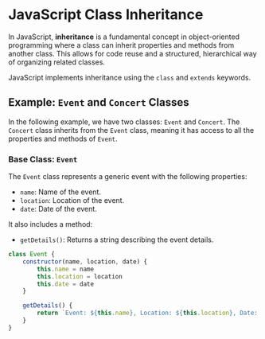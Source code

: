 # JavaScript Class Inheritance

In JavaScript, **inheritance** is a fundamental concept in object-oriented programming where a class can inherit properties and methods from another class. This allows for code reuse and a structured, hierarchical way of organizing related classes.

JavaScript implements inheritance using the `class` and `extends` keywords.

## Example: `Event` and `Concert` Classes

In the following example, we have two classes: `Event` and `Concert`. The `Concert` class inherits from the `Event` class, meaning it has access to all the properties and methods of `Event`.

### Base Class: `Event`

The `Event` class represents a generic event with the following properties:
- `name`: Name of the event.
- `location`: Location of the event.
- `date`: Date of the event.

It also includes a method:
- `getDetails()`: Returns a string describing the event details.

```javascript
class Event {
    constructor(name, location, date) {
        this.name = name
        this.location = location
        this.date = date
    }

    getDetails() {
        return `Event: ${this.name}, Location: ${this.location}, Date: ${this.date}`
    }
}

